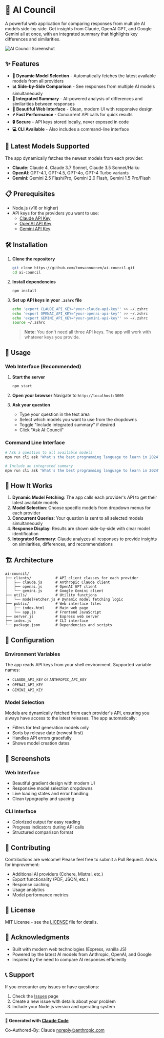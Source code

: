 # 🤖 AI Council

A powerful web application for comparing responses from multiple AI models side-by-side. Get insights from Claude, OpenAI GPT, and Google Gemini all at once, with an integrated summary that highlights key differences and similarities.

![AI Council Screenshot](https://via.placeholder.com/800x400/667eea/ffffff?text=AI+Council+Screenshot)

## ✨ Features

- **🔄 Dynamic Model Selection** - Automatically fetches the latest available models from all providers
- **📊 Side-by-Side Comparison** - See responses from multiple AI models simultaneously
- **🧠 Integrated Summary** - AI-powered analysis of differences and similarities between responses
- **🎨 Beautiful Web Interface** - Clean, modern UI with responsive design
- **⚡ Fast Performance** - Concurrent API calls for quick results
- **🔒 Secure** - API keys stored locally, never exposed in code
- **💻 CLI Available** - Also includes a command-line interface

## 🚀 Latest Models Supported

The app dynamically fetches the newest models from each provider:

- **Claude**: Claude 4, Claude 3.7 Sonnet, Claude 3.5 Sonnet/Haiku
- **OpenAI**: GPT-4.1, GPT-4.5, GPT-4o, GPT-4 Turbo variants
- **Gemini**: Gemini 2.5 Flash/Pro, Gemini 2.0 Flash, Gemini 1.5 Pro/Flash

## 📋 Prerequisites

- Node.js (v16 or higher)
- API keys for the providers you want to use:
  - [Claude API Key](https://console.anthropic.com/)
  - [OpenAI API Key](https://platform.openai.com/api-keys)
  - [Gemini API Key](https://makersuite.google.com/app/apikey)

## 🛠️ Installation

1. **Clone the repository**
   ```bash
   git clone https://github.com/tomvannuenen/ai-council.git
   cd ai-council
   ```

2. **Install dependencies**
   ```bash
   npm install
   ```

3. **Set up API keys in your `.zshrc` file**
   ```bash
   echo 'export CLAUDE_API_KEY="your-claude-api-key"' >> ~/.zshrc
   echo 'export OPENAI_API_KEY="your-openai-api-key"' >> ~/.zshrc
   echo 'export GEMINI_API_KEY="your-gemini-api-key"' >> ~/.zshrc
   source ~/.zshrc
   ```

   > **Note**: You don't need all three API keys. The app will work with whatever keys you provide.

## 🎯 Usage

### Web Interface (Recommended)

1. **Start the server**
   ```bash
   npm start
   ```

2. **Open your browser**
   Navigate to `http://localhost:3000`

3. **Ask your question**
   - Type your question in the text area
   - Select which models you want to use from the dropdowns
   - Toggle "Include integrated summary" if desired
   - Click "Ask AI Council"

### Command Line Interface

```bash
# Ask a question to all available models
npm run cli ask "What's the best programming language to learn in 2024?"

# Include an integrated summary
npm run cli ask "What's the best programming language to learn in 2024?" --summary
```

## 📖 How It Works

1. **Dynamic Model Fetching**: The app calls each provider's API to get their latest available models
2. **Model Selection**: Choose specific models from dropdown menus for each provider
3. **Concurrent Queries**: Your question is sent to all selected models simultaneously
4. **Response Display**: Results are shown side-by-side with clear model identification
5. **Integrated Summary**: Claude analyzes all responses to provide insights on similarities, differences, and recommendations

## 🏗️ Architecture

```
ai-council/
├── clients/           # API client classes for each provider
│   ├── claude.js      # Anthropic Claude client
│   ├── openai.js      # OpenAI GPT client
│   └── gemini.js      # Google Gemini client
├── utils/             # Utility functions
│   └── modelFetcher.js # Dynamic model fetching logic
├── public/            # Web interface files
│   ├── index.html     # Main web page
│   └── app.js         # Frontend JavaScript
├── server.js          # Express web server
├── index.js           # CLI interface
└── package.json       # Dependencies and scripts
```

## 🔧 Configuration

### Environment Variables

The app reads API keys from your shell environment. Supported variable names:

- `CLAUDE_API_KEY` or `ANTHROPIC_API_KEY`
- `OPENAI_API_KEY`
- `GEMINI_API_KEY`

### Model Selection

Models are dynamically fetched from each provider's API, ensuring you always have access to the latest releases. The app automatically:

- Filters for text generation models only
- Sorts by release date (newest first)
- Handles API errors gracefully
- Shows model creation dates

## 🎨 Screenshots

### Web Interface
- Beautiful gradient design with modern UI
- Responsive model selection dropdowns
- Live loading states and error handling
- Clean typography and spacing

### CLI Interface
- Colorized output for easy reading
- Progress indicators during API calls
- Structured comparison format

## 🤝 Contributing

Contributions are welcome! Please feel free to submit a Pull Request. Areas for improvement:

- Additional AI providers (Cohere, Mistral, etc.)
- Export functionality (PDF, JSON, etc.)
- Response caching
- Usage analytics
- Model performance metrics

## 📄 License

MIT License - see the [LICENSE](LICENSE) file for details.

## 🙏 Acknowledgments

- Built with modern web technologies (Express, vanilla JS)
- Powered by the latest AI models from Anthropic, OpenAI, and Google
- Inspired by the need to compare AI responses efficiently

## 📞 Support

If you encounter any issues or have questions:

1. Check the [Issues](https://github.com/tomvannuenen/ai-council/issues) page
2. Create a new issue with details about your problem
3. Include your Node.js version and operating system

---

**🤖 Generated with [Claude Code](https://claude.ai/code)**

Co-Authored-By: Claude <noreply@anthropic.com>